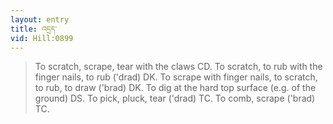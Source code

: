 ```yaml
---
layout: entry
title: འདྲད་
vid: Hill:0899
---
```

> To scratch, scrape, tear with the claws CD\. To scratch, to rub with the finger nails, to rub ('drad) DK\. To scrape with finger nails, to scratch, to rub, to draw ('brad) DK\. To dig at the hard top surface (e\.g\. of the ground) DS\. To pick, pluck, tear ('drad) TC\. To comb, scrape ('brad) TC\.



